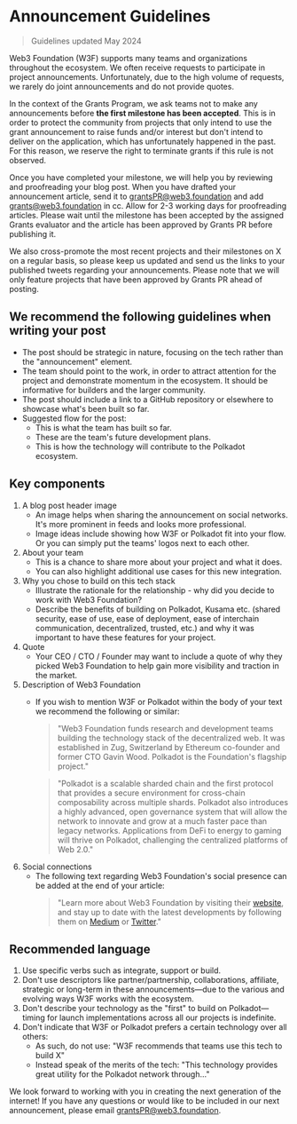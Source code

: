 # Announcement Guidelines

> Guidelines updated May 2024

Web3 Foundation (W3F) supports many teams and organizations throughout the ecosystem. We often receive requests to participate in project announcements. Unfortunately, due to the high volume of requests, we rarely do joint announcements and do not provide quotes.

In the context of the Grants Program, we ask teams not to make any announcements before **the first milestone has been accepted**. This is in order to protect the community from projects that only intend to use the grant announcement to raise funds and/or interest but don't intend to deliver on the application, which has unfortunately happened in the past. For this reason, we reserve the right to terminate grants if this rule is not observed.

Once you have completed your milestone, we will help you by reviewing and proofreading your blog post. When you have drafted your announcement article, send it to grantsPR@web3.foundation and add grants@web3.foundation in cc. Allow for 2-3 working days for proofreading articles. Please wait until the milestone has been accepted by the assigned Grants evaluator and the article has been approved by Grants PR before publishing it.

We also cross-promote the most recent projects and their milestones on X on a regular basis, so please keep us updated and send us the links to your published tweets regarding your announcements. Please note that we will only feature projects that have been approved by Grants PR ahead of posting.

## We recommend the following guidelines when writing your post

- The post should be strategic in nature, focusing on the tech rather than the "announcement" element.
- The team should point to the work, in order to attract attention for the project and demonstrate momentum in the ecosystem. It should be informative for builders and the larger community.
- The post should include a link to a GitHub repository or elsewhere to showcase what's been built so far.
- Suggested flow for the post:
  - This is what the team has built so far.
  - These are the team's future development plans.
  - This is how the technology will contribute to the Polkadot ecosystem.

## Key components

1. A blog post header image
   - An image helps when sharing the announcement on social networks. It's more prominent in feeds and looks more professional.
   - Image ideas include showing how W3F or Polkadot fit into your flow. Or you can simply put the teams' logos next to each other.
2. About your team
   - This is a chance to share more about your project and what it does.
   - You can also highlight additional use cases for this new integration.
3. Why you chose to build on this tech stack
   - Illustrate the rationale for the relationship - why did you decide to work with Web3 Foundation?
   - Describe the benefits of building on Polkadot, Kusama etc. (shared security, ease of use, ease of deployment, ease of interchain communication, decentralized,
  trusted, etc.) and why it was important to have these features for your project.
4. Quote
   - Your CEO / CTO / Founder may want to include a quote of why they picked Web3 Foundation to help gain more visibility and traction in the market.
5. Description of Web3 Foundation
   - If you wish to mention W3F or Polkadot within the body of your text we recommend the following or similar:
     > "Web3 Foundation funds research and development teams building the technology stack of the decentralized web. It was established in Zug, Switzerland by Ethereum co-founder and former CTO Gavin Wood. Polkadot is the Foundation's flagship project."

     > "Polkadot is a scalable sharded chain and the first protocol that provides a secure environment for cross-chain composability across multiple shards. Polkadot also introduces a highly advanced, open governance system that will allow the network to innovate and grow at a much faster pace than legacy networks. Applications from DeFi to energy to gaming will thrive on Polkadot, challenging the centralized platforms of Web 2.0."
6. Social connections
   - The following text regarding Web3 Foundation's social presence can be added at the end of your article:
     > "Learn more about Web3 Foundation by visiting their [website](https://web3.foundation/), and stay up to date with the latest developments by following them on [Medium](https://medium.com/web3foundation) or [Twitter](https://twitter.com/web3foundation)."
  
## Recommended language
  
1. Use specific verbs such as integrate, support or build.
2. Don't use descriptors like partner/partnership, collaborations, affiliate, strategic or long-term in these announcements—due to the various and evolving ways W3F works with the ecosystem.
3. Don't describe your technology as the "first" to build on Polkadot—timing for launch implementations across all our projects is indefinite.
4. Don't indicate that W3F or Polkadot prefers a certain technology over all others:
   - As such, do not use: "W3F recommends that teams use this tech to build X"
   - Instead speak of the merits of the tech: "This technology provides great utility for the Polkadot network through..."

We look forward to working with you in creating the next generation of the internet! If you have any questions or would like to be included in our next announcement, please email grantsPR@web3.foundation.
